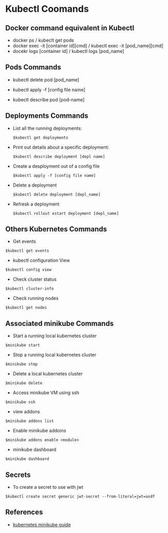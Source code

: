 # Kubectl Coomands

## Docker command equivalent in Kubectl

- docker ps / kubeclt get pods
- docker exec -it [container id][cmd] / kubectl exec -it [pod_name][cmd]
- docekr logs [container id] / kubectl logs [pod_name]

## Pods Commands

- kubectl delete pod [pod_name]

- kubectl apply -f [config file name]

- kubectl describe pod [pod-name]

## Deployments Commands

- List all the running deployments: 

  `$kubectl get deployments`

- Print out details about a specific deployment:

  `$kubectl describe deployment [depl name]`

- Create a desployment out of a config file

  `$kubectl apply -f [config file name]`

- Delete a deployment

  `$kubectl delete deployment [depl_name]`

- Refresk a deployment

  `$kubectl rollout estart deployment [depl_name]`

## Others Kubernetes Commands

- Get events

`$kubectl get events`

- kubectl configuration View

`$kubectl config view`

- Check cluster status

`$kubectl cluster-info`

- Check running nodes

`$kubectl get nodes`

## Associated minikube Commands

- Start a running local kubernetes cluster

`$minikube start`

- Stop a running local kubernetes cluster

`$minikube stop`

- Delete a local kubernetes cluster

`$minikube delete`

- Access minikube VM using ssh

`$minikube ssh`

- view addons

`$minikube addons list`

- Enable minikube addoins

`$minikube addons enable <module>`

- minikube dashboard

`$minikube dashboard`

## Secrets

- To create a secret to use with jwt

`$kubectl create secret generic jwt-secret --from-literal=jwt=asdf`

## References

- [kubernetes minikube guide](https://kubernetes.io/es/docs/tutorials/hello-minikube/)

